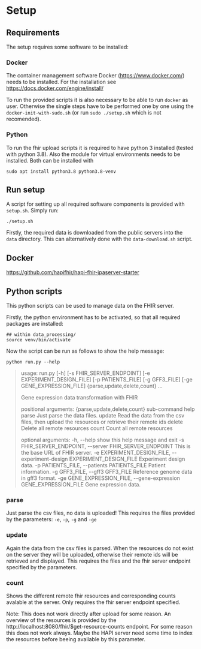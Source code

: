 
# Setup
## Requirements

The setup requires some software to be installed:
### Docker
The container management software Docker (https://www.docker.com/) needs to be installed.
For the installation see https://docs.docker.com/engine/install/

To run the provided scripts it is also necessary to be able to run `docker` as user.
Otherwise the single steps have to be performed one by one using the `docker-init-with-sudo.sh` (or run `sudo ./setup.sh` which is not recomended).

### Python
To run the fhir upload scripts it is required to have python 3 installed (tested with python 3.8).
Also the module for virtual environments needs to be installed.
Both can be installed with

```
sudo apt install python3.8 python3.8-venv
```

## Run setup

A script for setting up all required software components is provided with `setup.sh`.
Simply run:
```
./setup.sh
```

Firstly, the required data is downloaded from the public servers into the `data` directory.
This can alternatively done with the `data-download.sh` script.

## Docker

https://github.com/hapifhir/hapi-fhir-jpaserver-starter


## Python scripts

This python scripts can be used to manage data on the FHIR server.

Firstly, the python environment has to be activated, so that all required packages are installed:

```
## within data_processing/
source venv/bin/activate
```

Now the script can be run as follows to show the help message:

```python run.py --help```

>usage: run.py [-h] [-s FHIR_SERVER_ENDPOINT] [-e EXPERIMENT_DESIGN_FILE] [-p PATIENTS_FILE] [-g GFF3_FILE] [-ge GENE_EXPRESSION_FILE] {parse,update,delete,count} ...
>
>Gene expression data transformation with FHIR
>
>positional arguments:
>  {parse,update,delete,count}
>                        sub-command help
>    parse               Just parse the data files.
>    update              Read the data from the csv files, then upload the resources or retrieve their remote ids
>    delete              Delete all remote resources
>    count               Count all remote resources
>
>optional arguments:
>  -h, --help            show this help message and exit
>  -s FHIR_SERVER_ENDPOINT, --server FHIR_SERVER_ENDPOINT
>                        This is the base URL of FHIR server.
>  -e EXPERIMENT_DESIGN_FILE, --experiment-design EXPERIMENT_DESIGN_FILE
>                        Experiment design data.
>  -p PATIENTS_FILE, --patients PATIENTS_FILE
>                        Patient information.
>  -g GFF3_FILE, --gff3 GFF3_FILE
>                        Reference genome data in gff3 format.
>  -ge GENE_EXPRESSION_FILE, --gene-expression GENE_EXPRESSION_FILE
>                        Gene expression data.

### parse

Just parse the csv files, no data is uploaded!
This requires the files provided by the parameters: `-e`, `-p`, `-g` and `-ge`

### update

Again the data from the csv files is parsed. When the resources do not exist on the server they will be uploaded, otherwise their remote ids will be retrieved and displayed.
This requires the files and the fhir server endpoint specified by the parameters.

### count

Shows the different remote fhir resources and corresponding counts avalable at the server.
Only requires the fhir server endpoint specified.

Note: This does not work directly after upload for some reason. 
An overview of the resources is provided by the http://localhost:8080/fhir/$get-resource-counts endpoint.
For some reason this does not work always.
Maybe the HAPI server need some time to index the resources before beeing available by this parameter.


